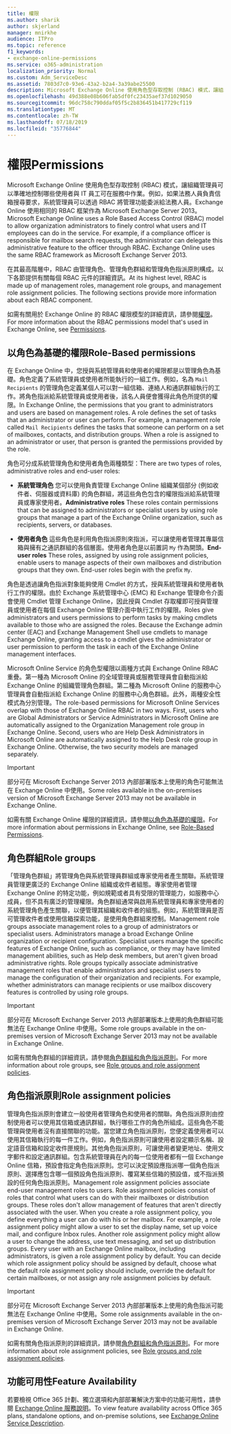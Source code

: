 ```yaml
---
title: 權限
ms.author: sharik
author: skjerland
manager: mnirkhe
audience: ITPro
ms.topic: reference
f1_keywords:
- exchange-online-permissions
ms.service: o365-administration
localization_priority: Normal
ms.custom: Adm_ServiceDesc
ms.assetid: 7803d7c0-93e6-43a2-b2a4-3a39abe25500
description: Microsoft Exchange Online 使用角色型存取控制 (RBAC) 模式，讓組織管理員可以準確地控制哪些使用者與 IT 員工可在服務中作業。例如，如果法務人員負責信箱搜尋要求，系統管理員可以透過 RBAC 將管理功能委派給法務人員。Exchange Online 使用相同的 RBAC 框架作為 Microsoft Exchange Server 2013。
ms.openlocfilehash: 49d388e08b606fab5df0fc23435aef37d1029050
ms.sourcegitcommit: 96dc758c790ddaf05f5c2b836451b417729cf119
ms.translationtype: MT
ms.contentlocale: zh-TW
ms.lasthandoff: 07/18/2019
ms.locfileid: "35776844"
---
```

# <a name="permissions"></a><span data-ttu-id="3a998-105">權限</span><span class="sxs-lookup"><span data-stu-id="3a998-105">Permissions</span></span>

<span data-ttu-id="3a998-p102">Microsoft Exchange Online 使用角色型存取控制 (RBAC) 模式，讓組織管理員可以準確地控制哪些使用者與 IT 員工可在服務中作業。例如，如果法務人員負責信箱搜尋要求，系統管理員可以透過 RBAC 將管理功能委派給法務人員。Exchange Online 使用相同的 RBAC 框架作為 Microsoft Exchange Server 2013。</span><span class="sxs-lookup"><span data-stu-id="3a998-p102">Microsoft Exchange Online uses a Role Based Access Control (RBAC) model to allow organization administrators to finely control what users and IT employees can do in the service. For example, if a compliance officer is responsible for mailbox search requests, the administrator can delegate this administrative feature to the officer through RBAC. Exchange Online uses the same RBAC framework as Microsoft Exchange Server 2013.</span></span> 
  
<span data-ttu-id="3a998-p103">在其最高階層中，RBAC 由管理角色、管理角色群組和管理角色指派原則構成。以下各節提供有關每個 RBAC 元件的詳細資訊。</span><span class="sxs-lookup"><span data-stu-id="3a998-p103">At its highest level, RBAC is made up of management roles, management role groups, and management role assignment policies. The following sections provide more information about each RBAC component.</span></span>
  
<span data-ttu-id="3a998-111">如需有關用於 Exchange Online 的 RBAC 權限模型的詳細資訊，請參閱[權限](https://go.microsoft.com/fwlink/p/?LinkId=271935)。</span><span class="sxs-lookup"><span data-stu-id="3a998-111">For more information about the RBAC permissions model that's used in Exchange Online, see [Permissions](https://go.microsoft.com/fwlink/p/?LinkId=271935).</span></span>
  
## <a name="role-based-permissions"></a><span data-ttu-id="3a998-112">以角色為基礎的權限</span><span class="sxs-lookup"><span data-stu-id="3a998-112">Role-Based permissions</span></span>

<span data-ttu-id="3a998-p104">在 Exchange Online 中，您授與系統管理員和使用者的權限都是以管理角色為基礎。角色定義了系統管理員或使用者所能執行的一組工作。例如，名為  `Mail Recipients` 的管理角色定義某個人可以對一組信箱、連絡人和通訊群組執行的工作。將角色指派給系統管理員或使用者後，該名人員便會獲得此角色所提供的權限。</span><span class="sxs-lookup"><span data-stu-id="3a998-p104">In Exchange Online, the permissions that you grant to administrators and users are based on management roles. A role defines the set of tasks that an administrator or user can perform. For example, a management role called  `Mail Recipients` defines the tasks that someone can perform on a set of mailboxes, contacts, and distribution groups. When a role is assigned to an administrator or user, that person is granted the permissions provided by the role.</span></span> 
  
<span data-ttu-id="3a998-117">角色可分成系統管理角色和使用者角色兩種類型：</span><span class="sxs-lookup"><span data-stu-id="3a998-117">There are two types of roles, administrative roles and end-user roles:</span></span>
  
- <span data-ttu-id="3a998-118">**系統管理角色** 您可以使用負責管理 Exchange Online 組織某個部分 (例如收件者、伺服器或資料庫) 的角色群組，將這些角色包含的權限指派給系統管理員或專家使用者。</span><span class="sxs-lookup"><span data-stu-id="3a998-118">**Administrative roles** These roles contain permissions that can be assigned to administrators or specialist users by using role groups that manage a part of the Exchange Online organization, such as recipients, servers, or databases.</span></span> 
    
- <span data-ttu-id="3a998-p105">**使用者角色** 這些角色是利用角色指派原則來指派，可以讓使用者管理其專屬信箱與擁有之通訊群組的各個層面。使用者角色是以前置詞  `My` 作為開頭。</span><span class="sxs-lookup"><span data-stu-id="3a998-p105">**End-user roles** These roles, assigned by using role assignment policies, enable users to manage aspects of their own mailboxes and distribution groups that they own. End-user roles begin with the prefix  `My`.</span></span>
    
<span data-ttu-id="3a998-p106">角色是透過讓角色指派對象能夠使用 Cmdlet 的方式，授與系統管理員和使用者執行工作的權限。由於 Exchange 系統管理中心 (EMC) 和 Exchange 管理命令介面會使用 Cmdlet 管理 Exchange Online，因此授與 Cmdlet 存取權即可授與管理員或使用者在每個 Exchange Online 管理介面中執行工作的權限。</span><span class="sxs-lookup"><span data-stu-id="3a998-p106">Roles give administrators and users permissions to perform tasks by making cmdlets available to those who are assigned the roles. Because the Exchange admin center (EAC) and Exchange Management Shell use cmdlets to manage Exchange Online, granting access to a cmdlet gives the administrator or user permission to perform the task in each of the Exchange Online management interfaces.</span></span>
  
<span data-ttu-id="3a998-p107">Microsoft Online Service 的角色型權限以兩種方式與 Exchange Online RBAC 重疊。第一種為 Microsoft Online 的全域管理員或服務管理員會自動指派給 Exchange Online 的組織管理角色群組。第二種為 Microsoft Online 的服務中心管理員會自動指派給 Exchange Online 的服務中心角色群組。此外，兩種安全性模式為分別管理。</span><span class="sxs-lookup"><span data-stu-id="3a998-p107">The role-based permissions for Microsoft Online Services overlap with those of Exchange Online RBAC in two ways. First, users who are Global Administrators or Service Administrators in Microsoft Online are automatically assigned to the Organization Management role group in Exchange Online. Second, users who are Help Desk Administrators in Microsoft Online are automatically assigned to the Help Desk role group in Exchange Online. Otherwise, the two security models are managed separately.</span></span>
  
> [!IMPORTANT]
> <span data-ttu-id="3a998-127">部分可在 Microsoft Exchange Server 2013 內部部署版本上使用的角色可能無法在 Exchange Online 中使用。</span><span class="sxs-lookup"><span data-stu-id="3a998-127">Some roles available in the on-premises version of Microsoft Exchange Server 2013 may not be available in Exchange Online.</span></span> 
  
<span data-ttu-id="3a998-128">如需有關 Exchange Online 權限的詳細資訊，請參閱[以角色為基礎的權限](https://go.microsoft.com/fwlink/p/?LinkId=271936)。</span><span class="sxs-lookup"><span data-stu-id="3a998-128">For more information about permissions in Exchange Online, see [Role-Based Permissions](https://go.microsoft.com/fwlink/p/?LinkId=271936).</span></span>
  
## <a name="role-groups"></a><span data-ttu-id="3a998-129">角色群組</span><span class="sxs-lookup"><span data-stu-id="3a998-129">Role groups</span></span>

<span data-ttu-id="3a998-p108">「管理角色群組」將管理角色與系統管理員群組或專家使用者產生關聯。系統管理員管理更廣泛的 Exchange Online 組織或收件者組態。專家使用者管理 Exchange Online 的特定功能，例如規範或者具有受限的管理能力，如服務中心成員，但不具有廣泛的管理權限。角色群組通常與啟用系統管理員和專家使用者的系統管理角色產生關聯，以便管理其組織和收件者的組態。例如，系統管理員是否可管理收件者或使用信箱探索功能，是使用角色群組來控制。</span><span class="sxs-lookup"><span data-stu-id="3a998-p108">Management role groups associate management roles to a group of administrators or specialist users. Administrators manage a broad Exchange Online organization or recipient configuration. Specialist users manage the specific features of Exchange Online, such as compliance, or they may have limited management abilities, such as Help desk members, but aren't given broad administrative rights. Role groups typically associate administrative management roles that enable administrators and specialist users to manage the configuration of their organization and recipients. For example, whether administrators can manage recipients or use mailbox discovery features is controlled by using role groups.</span></span> 
  
> [!IMPORTANT]
> <span data-ttu-id="3a998-135">部分可在 Microsoft Exchange Server 2013 內部部署版本上使用的角色群組可能無法在 Exchange Online 中使用。</span><span class="sxs-lookup"><span data-stu-id="3a998-135">Some role groups available in the on-premises version of Microsoft Exchange Server 2013 may not be available in Exchange Online.</span></span> 
  
<span data-ttu-id="3a998-136">如需有關角色群組的詳細資訊，請參閱[角色群組和角色指派原則](https://go.microsoft.com/fwlink/p/?LinkId=271937)。</span><span class="sxs-lookup"><span data-stu-id="3a998-136">For more information about role groups, see [Role groups and role assignment policies](https://go.microsoft.com/fwlink/p/?LinkId=271937).</span></span>
  
## <a name="role-assignment-policies"></a><span data-ttu-id="3a998-137">角色指派原則</span><span class="sxs-lookup"><span data-stu-id="3a998-137">Role assignment policies</span></span>

<span data-ttu-id="3a998-p109">管理角色指派原則會建立一般使用者管理角色和使用者的關聯。角色指派原則由控制使用者可以使用其信箱或通訊群組，執行哪些工作的角色所組成。這些角色不能管理與使用者沒有直接關聯的功能。當您建立角色指派原則，您便定義使用者可以使用其信箱執行的每一件工作。例如，角色指派原則可讓使用者設定顯示名稱、設定語音信箱和設定收件匣規則。其他角色指派原則，可讓使用者變更地址、使用文字郵件和設定通訊群組。包含系統管理員在內的每一位使用者都有一個 Exchange Online 信箱，預設會指定角色指派原則。您可以決定預設應指派哪一個角色指派原則、選擇應包含哪一個預設角色指派原則、覆寫某些信箱的預設值，或不指派預設的任何角色指派原則。</span><span class="sxs-lookup"><span data-stu-id="3a998-p109">Management role assignment policies associate end-user management roles to users. Role assignment policies consist of roles that control what users can do with their mailboxes or distribution groups. These roles don't allow management of features that aren't directly associated with the user. When you create a role assignment policy, you define everything a user can do with his or her mailbox. For example, a role assignment policy might allow a user to set the display name, set up voice mail, and configure Inbox rules. Another role assignment policy might allow a user to change the address, use text messaging, and set up distribution groups. Every user with an Exchange Online mailbox, including administrators, is given a role assignment policy by default. You can decide which role assignment policy should be assigned by default, choose what the default role assignment policy should include, override the default for certain mailboxes, or not assign any role assignment policies by default.</span></span>
  
> [!IMPORTANT]
> <span data-ttu-id="3a998-146">部分可在 Microsoft Exchange Server 2013 內部部署版本上使用的角色指派可能無法在 Exchange Online 中使用。</span><span class="sxs-lookup"><span data-stu-id="3a998-146">Some role assignments available in the on-premises version of Microsoft Exchange Server 2013 may not be available in Exchange Online.</span></span> 
  
<span data-ttu-id="3a998-147">如需有關角色指派原則的詳細資訊，請參閱[角色群組和角色指派原則](https://go.microsoft.com/fwlink/p/?LinkId=271937)。</span><span class="sxs-lookup"><span data-stu-id="3a998-147">For more information about role assignment policies, see [Role groups and role assignment policies](https://go.microsoft.com/fwlink/p/?LinkId=271937).</span></span>
  
## <a name="feature-availability"></a><span data-ttu-id="3a998-148">功能可用性</span><span class="sxs-lookup"><span data-stu-id="3a998-148">Feature Availability</span></span>

<span data-ttu-id="3a998-149">若要檢視 Office 365 計劃、獨立選項和內部部署解決方案中的功能可用性，請參閱 [Exchange Online 服務說明](exchange-online-service-description.md)。</span><span class="sxs-lookup"><span data-stu-id="3a998-149">To view feature availability across Office 365 plans, standalone options, and on-premise solutions, see [Exchange Online Service Description](exchange-online-service-description.md).</span></span>
  

